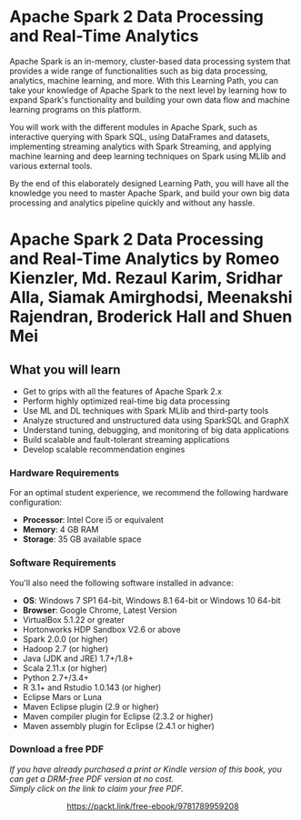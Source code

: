 # Apache Spark 2 Data Processing and Real-Time Analytics
Apache Spark is an in-memory, cluster-based data processing system that provides a wide range of functionalities such as big data processing, analytics, machine learning, and more. With this Learning Path, you can take your knowledge of Apache Spark to the next level by learning how to expand Spark's functionality and building your own data flow and machine learning programs on this platform.

You will work with the different modules in Apache Spark, such as interactive querying with Spark SQL, using DataFrames and datasets, implementing streaming analytics with Spark Streaming, and applying machine learning and deep learning techniques on Spark using MLlib and various external tools.

By the end of this elaborately designed Learning Path, you will have all the knowledge you need to master Apache Spark, and build your own big data processing and analytics pipeline quickly and without any hassle.
<br>
# Apache Spark 2 Data Processing and Real-Time Analytics by **Romeo Kienzler, Md. Rezaul Karim, Sridhar Alla, Siamak Amirghodsi, Meenakshi Rajendran, Broderick Hall and Shuen Mei**

## What you will learn
* Get to grips with all the features of Apache Spark 2.x
* Perform highly optimized real-time big data processing 
* Use ML and DL techniques with Spark MLlib and third-party tools
* Analyze structured and unstructured data using SparkSQL and GraphX
* Understand tuning, debugging, and monitoring of big data applications 
* Build scalable and fault-tolerant streaming applications 
* Develop scalable recommendation engines

### Hardware Requirements
For an optimal student experience, we recommend the following hardware configuration:
* **Processor**: Intel Core i5 or equivalent
* **Memory**: 4 GB RAM
* **Storage**: 35 GB available space

### Software Requirements
You'll also need the following software installed in advance:
* **OS**: Windows 7 SP1 64-bit, Windows 8.1 64-bit or Windows 10 64-bit
* **Browser**: Google Chrome, Latest Version
* VirtualBox 5.1.22 or greater
* Hortonworks HDP Sandbox V2.6 or above
* Spark 2.0.0 (or higher)
* Hadoop 2.7 (or higher)
* Java (JDK and JRE) 1.7+/1.8+
* Scala 2.11.x (or higher)
* Python 2.7+/3.4+
* R 3.1+ and Rstudio 1.0.143 (or higher)
* Eclipse Mars or Luna
* Maven Eclipse plugin (2.9 or higher)
* Maven compiler plugin for Eclipse (2.3.2 or higher)
* Maven assembly plugin for Eclipse (2.4.1 or higher)

### Download a free PDF

 <i>If you have already purchased a print or Kindle version of this book, you can get a DRM-free PDF version at no cost.<br>Simply click on the link to claim your free PDF.</i>
<p align="center"> <a href="https://packt.link/free-ebook/9781789959208">https://packt.link/free-ebook/9781789959208 </a> </p>